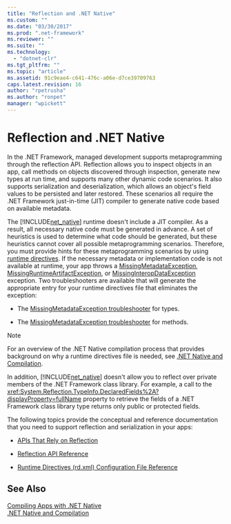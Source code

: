 ```yaml
---
title: "Reflection and .NET Native"
ms.custom: ""
ms.date: "03/30/2017"
ms.prod: ".net-framework"
ms.reviewer: ""
ms.suite: ""
ms.technology: 
  - "dotnet-clr"
ms.tgt_pltfrm: ""
ms.topic: "article"
ms.assetid: 91c9eae4-c641-476c-a06e-d7ce39709763
caps.latest.revision: 16
author: "rpetrusha"
ms.author: "ronpet"
manager: "wpickett"
---
```

# Reflection and .NET Native
In the .NET Framework, managed development supports metaprogramming through the reflection API. Reflection allows you to inspect objects in an app, call methods on objects discovered through inspection, generate new types at run time, and supports many other dynamic code scenarios. It also supports serialization and deserialization, which allows an object's field values to be persisted and later restored. These scenarios all require the .NET Framework just-in-time (JIT) compiler to generate native code based on available metadata.  
  
 The [!INCLUDE[net_native](../../../includes/net-native-md.md)] runtime doesn't include a JIT compiler. As a result, all necessary native code must be generated in advance. A set of heuristics is used to determine what code should be generated, but these heuristics cannot cover all possible metaprogramming scenarios.  Therefore, you must provide hints for these metaprogramming scenarios by using [runtime directives](../../../docs/framework/net-native/runtime-directives-rd-xml-configuration-file-reference.md). If the necessary metadata or implementation code is not available at runtime, your app throws a [MissingMetadataException](../../../docs/framework/net-native/missingmetadataexception-class-net-native.md), [MissingRuntimeArtifactException](../../../docs/framework/net-native/missingruntimeartifactexception-class-net-native.md), or [MissingInteropDataException](../../../docs/framework/net-native/missinginteropdataexception-class-net-native.md) exception. Two troubleshooters are available that will generate the appropriate entry for your runtime directives file that eliminates the exception:  
  
-   The [MissingMetadataException troubleshooter](http://dotnet.github.io/native/troubleshooter/type.html) for types.  
  
-   The [MissingMetadataException troubleshooter](http://dotnet.github.io/native/troubleshooter/method.html) for methods.  
  
> [!NOTE]
>  For an overview of the .NET Native compilation process that provides background on why a runtime directives file is needed, see [.NET Native and Compilation](../../../docs/framework/net-native/net-native-and-compilation.md).  
  
 In addition, [!INCLUDE[net_native](../../../includes/net-native-md.md)] doesn't allow you to reflect over private members of the .NET Framework class library. For example, a call to the <xref:System.Reflection.TypeInfo.DeclaredFields%2A?displayProperty=fullName> property to retrieve the fields of a .NET Framework class library type returns only public or protected fields.  
  
 The following topics provide the conceptual and reference documentation that you need to support reflection and serialization in your apps:  
  
-   [APIs That Rely on Reflection](../../../docs/framework/net-native/apis-that-rely-on-reflection.md)  
  
-   [Reflection API Reference](../../../docs/framework/net-native/net-native-reflection-api-reference.md)  
  
-   [Runtime Directives (rd.xml) Configuration File Reference](../../../docs/framework/net-native/runtime-directives-rd-xml-configuration-file-reference.md)  
  
## See Also  
 [Compiling Apps with .NET Native](../../../docs/framework/net-native/index.md)   
 [.NET Native and Compilation](../../../docs/framework/net-native/net-native-and-compilation.md)
